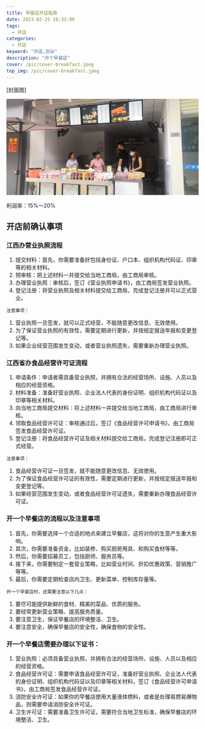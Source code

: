 ```yaml
---
title: 早餐店开店指南
date: 2023-02-25 16:33:00
tags: 
  - 开店
categories: 
  - 开店
keyword: "开店,创业"
description: "开个早餐店"
cover: /pic/cover-breakfast.jpeg
top_img: /pic/cover-breakfast.jpeg
---
```


[封面图]

![封面图](../pic/cover-breakfast.jpeg)

利润率：15%～20%

## 开店前确认事项

### 江西办营业执照流程

1. 提交材料：首先，你需要准备好包括身份证、户口本、组织机构代码证、印章等的相关材料。
2. 预审核：把上述材料一并提交给当地工商局，由工商局审核。
3. 办理营业执照：审核后，签订《营业执照申请书》，由工商局签发营业执照。
4. 登记注册：将营业执照及相关材料提交给工商局，完成登记注册并可以正式营业。

`注意事项：`
1. 营业执照一旦签发，就可以正式经营，不能随意更改信息、无效使用。
2. 为了保证营业执照的有效性，需要定期进行更新，并按规定报送年报和变更登记等。
3. 如果企业经营范围发生变动，或者营业执照遗失，需要重新办理营业执照。

### 江西省办食品经营许可证流程
1. 申请条件：申请者需具备营业执照，并拥有合法的经营场所、设施、人员以及相应的经营资格。
2. 材料准备：准备好营业执照、企业法人代表的身份证明、组织机构代码证以及印章等相关材料。
3. 向当地工商局提交材料：将上述材料一并提交给当地工商局，由工商局进行审核。
4. 领取食品经营许可证：审核通过后，签订《食品经营许可申请书》，由工商局签发食品经营许可证。
5. 登记注册：将食品经营许可证及相关材料提交给工商局，完成登记注册即可正式经营。

`注意事项：`
1. 食品经营许可证一旦签发，就不能随意更改信息、无效使用。
2. 为了保证食品经营许可证的有效性，需要定期进行更新，并按规定报送年报和变更登记等。
3. 如果经营范围发生变动，或者食品经营许可证遗失，需要重新办理食品经营许可证。

### 开一个早餐店的流程以及注意事项
1. 首先，你需要选择一个合适的地点来建立早餐店，这将对你的生意产生重大影响。
2. 其次，你需要准备资金，比如装修、购买厨房用具、和购买食材等等。
3. 然后，你需要招募员工，包括厨师、服务员等。
4. 接下来，你需要制定一套营业策略，比如营业时间、折扣优惠政策、营销推广等等。
5. 最后，你需要定期检查店内卫生、更新菜单、控制库存量等。

`开一个早餐店时，还需要注意以下几点：`
1. 要尽可能提供新鲜的食材、精美的菜品、优质的服务。
2. 要经常更新营业策略、提高服务质量。
3. 要注意卫生，保证早餐店的环境整洁、卫生。
4. 要注意安全，确保早餐店的安全性，确保食物的安全性。

### 开一个早餐店需要办理以下证书：
1. 营业执照：必须具备营业执照，并拥有合法的经营场所、设施、人员以及相应的经营资格。
2. 食品经营许可证：需要申请食品经营许可证，准备好营业执照、企业法人代表的身份证明、组织机构代码证以及印章等相关材料，签订《食品经营许可申请书》，由工商局签发食品经营许可证。
3. 消防安全许可证：如果你的早餐店使用大量液体燃料，或者是处理易燃易爆物品，则需要申请消防安全许可证。
4. 卫生许可证：需要准备卫生许可证，需要符合当地卫生标准，确保早餐店的环境整洁、卫生。

